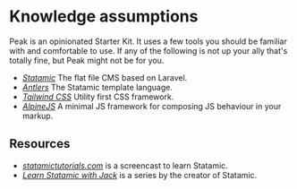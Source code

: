 # Knowledge assumptions

Peak is an opinionated Starter Kit. It uses a few tools you should be familiar with and comfortable to use. If any of the following is not up your ally that's totally fine, but Peak might not be for you.

- *[Statamic](https://statamic.dev)* The flat file CMS based on Laravel.
- *[Antlers](https://statamic.dev/antlers#content)* The Statamic template language.
- *[Tailwind CSS](https://tailwindcss.com)* Utility first CSS framework.
- *[AlpineJS](https://github.com/alpinejs/alpine/)* A minimal JS framework for composing JS behaviour in your markup.

## Resources
- *[statamictutorials.com](https://statamictutorials.com)* is a screencast to learn Statamic.
- *[Learn Statamic with Jack](https://laracasts.com/series/learn-statamic-with-jack)* is a series by the creator of Statamic.
